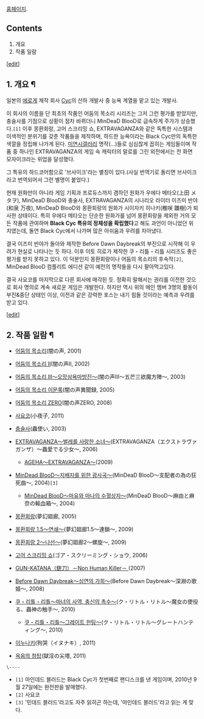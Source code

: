 [홈페이지](http://www.cyc-soft.com/b-cyc-pro/gss/gss_Frame.htm).

## Contents

    

1. 개요 
2. 작품 일람 

[[edit](http://rigvedawiki.net/r1/wiki.php/BLACK%20CYC?action=edit&section=1)]

## 1. 개요 ¶

일본의 [에로게](%EC%97%90%EB%A1%9C%EA%B2%8C.md) 제작 회사 [Cyc](Cyc.md)의 산하 개발사 중
능욕 계열을 맡고 있는 개발사.

  

이 회사의 이름을 단 최초의 작품인 어둠의 목소리 시리즈는 그저 그런 평가를 받았지만, 충술사를 기점으로 상황이 점차 바뀌더니 MinDeaD
BlooD로 급속하게 주가가 상승했다.`[1]` 이후 몽환회랑, 고어 스크리밍 쇼, EXTRAVAGANZA와 같은 독특한 시스템과 이색적인
분위기를 갖춘 작품들을 제작하며, 하드한 능욕이라는 Black Cyc만의 독특한 색깔을 정립해 나가게 된다. [미연시갤러리](%EB%AF%B8%EC%97%B0%EC%8B%9C%20%EA%B0%A4%EB%9F%AC%EB%A6%AC.md) 명작(…)들로
심심찮게 꼽히는 게임들이며 작품 중 하나인 EXTRAVAGANZA의 게임 속 캐릭터의 말로를 그린 외전에서는 전 화면 모자이크라는 위업을
달성했다.

  

그 특유의 하드코어함으로 '브사이크'라는 별칭이 있다.(사실 번역기로 돌리면 브사이크라고 번역되어서 그런 별명이 붙었다.)

  

현재 원화만이 아니라 게임 기획과 프로듀스까지 겸하던 원화가 우에다 메타오(上田 メタヲ), MinDeaD BlooD와 충술사,
EXTRAVAGANZA의 시나리오 라이터 이즈미 반야(和泉 万夜), MinDeaD BlooD와 몽환회랑의 원화가 시이자키 히나키(椎咲
雛樹)가 퇴사한 상태이다. 특히 우에다 메타오는 단순한 원화가를 넘어 몽환회랑을 제외한 거의 모든 작품에 관여하며 **Black Cyc
특유의 정체성을 확립했다**고 해도 과언이 아니었던 위치였는데, 돌연 Black Cyc에서 나가며 많은 아쉬움과 우려를 자아냈다.

  

결국 이즈미 반야가 돌아와 제작한 Before Dawn Daybreak의 부진으로 시작해 이 우려가 현실로 나타나는 듯 하다. 이후 이토
히로가 제작한 쿠・리틀・리틀 시리즈도 좋은 평가를 받지 못하고 있다. 이 덕분인지 몽환회랑이나 어둠의 목소리의 후속작`[2]`,
MinDead BlooD 컴플리트 에디션 같이 예전의 명작들을 다시 팔아먹고있다.

  

결국 사요코를 마지막으로 다른 회사에 매각된 듯. 정확히 말해서는 권리를 이전한 것으로 회사 명의로 계속 새로운 게임은 개발한다. 하지만
역시 위의 메인 멤버 3명의 활동이 부진&중단 상태인 이상, 이전과 같은 강력한 포스는 내기 힘들 것이라는 예측과 우려를 받고 있다.

  

[[edit](http://rigvedawiki.net/r1/wiki.php/BLACK%20CYC?action=edit&section=2)]

## 2. 작품 일람 ¶

  * [어둠의 목소리](%EC%96%B4%EB%91%A0%EC%9D%98%20%EB%AA%A9%EC%86%8C%EB%A6%AC.md)(闇の声, 2001)
  * [어둠의 목소리 II](%EC%96%B4%EB%91%A0%EC%9D%98%20%EB%AA%A9%EC%86%8C%EB%A6%AC%20II.md)(闇の声II, 2002)
  * [어둠의 목소리 III～오망삼욕마방진～](%EC%96%B4%EB%91%A0%EC%9D%98%20%EB%AA%A9%EC%86%8C%EB%A6%AC%20III%EF%BD%9E%EC%98%A4%EB%A7%9D%EC%82%BC%EC%9A%95%EB%A7%88%EB%B0%A9%EC%A7%84%EF%BD%9E.md)(闇の声III～五芒三欲魔方陣～, 2003)
  * [어둠의 목소리 이문록](%EC%96%B4%EB%91%A0%EC%9D%98%20%EB%AA%A9%EC%86%8C%EB%A6%AC%20%EC%9D%B4%EB%AC%B8%EB%A1%9D.md)(闇の声異聞録, 2005)
  * [어둠의 목소리 ZERO](%EC%96%B4%EB%91%A0%EC%9D%98%20%EB%AA%A9%EC%86%8C%EB%A6%AC%20ZERO.md)(闇の声ZERO, 2008)
  * [사요코](%EC%82%AC%EC%9A%94%EC%BD%94.md)(小夜子, 2011)  

  * [충술사](%EC%B6%A9%EC%88%A0%EC%82%AC.md)(蟲使い, 2003)
  * [EXTRAVAGANZA～벌레를 사랑한 소녀～](EXTRAVAGANZA%EF%BD%9E%EB%B2%8C%EB%A0%88%EB%A5%BC%20%EC%82%AC%EB%9E%91%ED%95%9C%20%EC%86%8C%EB%85%80%EF%BD%9E.md)(EXTRAVAGANZA（エクストラヴァガンザ）～蟲愛でる少女～, 2006)  

    * [AGEHA～EXTRAVAGANZA～](AGEHA%EF%BD%9EEXTRAVAGANZA%EF%BD%9E.md)(2009)  

  * [MinDead BlooD～지배자를 위한 광사곡～](MinDead%20BlooD%EF%BD%9E%EC%A7%80%EB%B0%B0%EC%9E%90%EB%A5%BC%20%EC%9C%84%ED%95%9C%20%EA%B4%91%EC%82%AC%EA%B3%A1%EF%BD%9E.md)(MinDeaD BlooD～支配者の為の狂死曲～, 2004)`[3]`  

    * [MinDead BlooD～마유와 마나의 수혈상자～](MinDead%20BlooD%EF%BD%9E%EB%A7%88%EC%9C%A0%EC%99%80%20%EB%A7%88%EB%82%98%EC%9D%98%20%EC%88%98%ED%98%88%EC%83%81%EC%9E%90%EF%BD%9E.md)(MinDeaD BlooD～麻由と麻奈の輸血箱～, 2004)  

  * [몽환회랑](%EB%AA%BD%ED%99%98%ED%9A%8C%EB%9E%91.md)(夢幻廻廊, 2005)
  * [몽환회랑 1.5～연쇄～](%EB%AA%BD%ED%99%98%ED%9A%8C%EB%9E%91%201.5%EF%BD%9E%EC%97%B0%EC%87%84%EF%BD%9E.md)(夢幻廻廊1.5～連鎖～, 2009)
  * [몽환회랑 2～나선～](%EB%AA%BD%ED%99%98%ED%9A%8C%EB%9E%912.md)(夢幻廻廊2～螺旋～, 2009)  

  * [고어 스크리밍 쇼](%EA%B3%A0%EC%96%B4%20%EC%8A%A4%ED%81%AC%EB%A6%AC%EB%B0%8D%20%EC%87%BC.md)(ゴア・スクリーミング・ショウ, 2006)  

  * [GUN-KATANA（銃刀）－Non Human Killer－ ](GUN-KATANA%EF%BC%88%E9%8A%83%E5%88%80%EF%BC%89%EF%BC%8DNon%20Human%20Killer%EF%BC%8D%20.md)(2007)  

  * [Before Dawn Daybreak～심연의 가희～](Before%20Dawn%20Daybreak%EF%BD%9E%EC%8B%AC%EC%97%B0%EC%9D%98%20%EA%B0%80%ED%9D%AC%EF%BD%9E.md)(Before Dawn Daybreak～深淵の歌姫～, 2008)  

  * [쿠・리틀・리틀～마녀의 사역, 충신의 촉수～](%EC%BF%A0%E3%83%BB%EB%A6%AC%ED%8B%80%E3%83%BB%EB%A6%AC%ED%8B%80%EF%BD%9E%EB%A7%88%EB%85%80%EC%9D%98%20%EC%82%AC%EC%97%AD%2C%20%EC%B6%A9%EC%8B%A0%EC%9D%98%20%EC%B4%89%EC%88%98%EF%BD%9E.md)(ク・リトル・リトル～魔女の使役る、蟲神の触手～, 2010)  

    * [쿠・리틀・리틀～그레이트 헌팅～](%EC%BF%A0%E3%83%BB%EB%A6%AC%ED%8B%80%E3%83%BB%EB%A6%AC%ED%8B%80%EF%BD%9E%EA%B7%B8%EB%A0%88%EC%9D%B4%ED%8A%B8%20%ED%97%8C%ED%8C%85%EF%BD%9E.md)(ク・リトル・リトル～グレートハンティング～, 2010)  

  * [이누나키](%EC%9D%B4%EB%88%84%EB%82%98%ED%82%A4.md)(狗哭（イヌナキ）, 2011)
  * [옥음의 첨탑](%EC%98%A5%EC%9D%8C%EC%9D%98%20%EC%B2%A8%ED%83%91.md)(獄淫の尖塔, 2011)

`\----`

  * `[1]` 마인데드 블러드는 Black Cyc가 첫번째로 팬디스크를 낸 게임이며, 2010년 9월 27일에는 완전판을 발매했다.
  * `[2]` 사요코
  * `[3]` '민데드 블러드'라고도 자주 읽히곤 하는데, '마인데드 블러드'라고 읽는 게 맞다.


